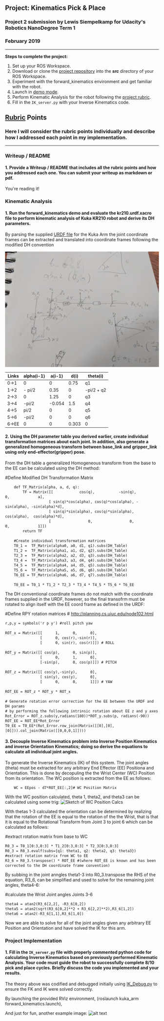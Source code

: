 ## Project: Kinematics Pick & Place
### Project 2 submission by Lewis Siempelkamp for Udacity's Robotics NanoDegree Term 1 
### February 2019
---


**Steps to complete the project:**  


1. Set up your ROS Workspace.
2. Download or clone the [project repository](https://github.com/udacity/RoboND-Kinematics-Project) into the ***src*** directory of your ROS Workspace.  
3. Experiment with the forward_kinematics environment and get familiar with the robot.
4. Launch in [demo mode](https://classroom.udacity.com/nanodegrees/nd209/parts/7b2fd2d7-e181-401e-977a-6158c77bf816/modules/8855de3f-2897-46c3-a805-628b5ecf045b/lessons/91d017b1-4493-4522-ad52-04a74a01094c/concepts/ae64bb91-e8c4-44c9-adbe-798e8f688193).
5. Perform Kinematic Analysis for the robot following the [project rubric](https://review.udacity.com/#!/rubrics/972/view).
6. Fill in the `IK_server.py` with your Inverse Kinematics code. 


[//]: # (Image References)

[image1]: ./misc_images/img_1.jpg
[image2]: ./misc_images/img_2.png
[image3]: ./misc_images/misc2.png

## [Rubric](https://review.udacity.com/#!/rubrics/972/view) Points
### Here I will consider the rubric points individually and describe how I addressed each point in my implementation.  

---
### Writeup / README

#### 1. Provide a Writeup / README that includes all the rubric points and how you addressed each one.  You can submit your writeup as markdown or pdf.  

You're reading it!

### Kinematic Analysis
#### 1. Run the forward_kinematics demo and evaluate the kr210.urdf.xacro file to perform kinematic analysis of Kuka KR210 robot and derive its DH parameters.

By parsing the supplied [URDF file](kuka_arm/urdf) for the Kuka Arm the joint coordinate frames can be extracted and translated into coordinate frames following the modified DH convention 

![DH Params Sketch][image1]

Links | alpha(i-1) | a(i-1) | d(i) | theta(i)
--- | --- | --- | --- | ---
0->1 | 0 | 0 | 0.75 | q1
1->2 | - pi/2 | 0.35 | 0 | -pi/2 + q2
2->3 | 0 | 1.25 | 0 | q3
3->4 |  -pi/2 | -0.054 | 1.5 | q4
4->5 | pi/2 | 0 | 0 | q5
5->6 | -pi/2 | 0 | 0 | q6
6->EE | 0 | 0 | 0.303 | 0

#### 2. Using the DH parameter table you derived earlier, create individual transformation matrices about each joint. In addition, also generate a generalized homogeneous transform between base_link and gripper_link using only end-effector(gripper) pose.

From the DH table a generalized Homogeneous transform from the base to the EE can be calculated using the DH method:

#Define Modified DH Transformation Matrix
        
        def TF_Matrix(alpha, a, d, q):
            TF = Matrix([[            cos(q),           -sin(q),           0,             a],
                        [ sin(q)*cos(alpha), cos(q)*cos(alpha), -sin(alpha), -sin(alpha)*d],
                        [ sin(q)*sin(alpha), cos(q)*sin(alpha),  cos(alpha),  cos(alpha)*d],
                        [                 0,                 0,           0,             1]])
            return TF
        
        #Create individual transformation matrices
        T0_1 =  TF_Matrix(alpha0, a0, d1, q1).subs(DH_Table)
        T1_2 =  TF_Matrix(alpha1, a1, d2, q2).subs(DH_Table)
        T2_3 =  TF_Matrix(alpha2, a2, d3, q3).subs(DH_Table)
        T3_4 =  TF_Matrix(alpha3, a3, d4, q4).subs(DH_Table)
        T4_5 =  TF_Matrix(alpha4, a4, d5, q5).subs(DH_Table)
        T5_6 =  TF_Matrix(alpha5, a5, d6, q6).subs(DH_Table)
        T6_EE = TF_Matrix(alpha6, a6, d7, q7).subs(DH_Table)

        T0_EE = T0_1 * T1_2 * T2_3 * T3_4 * T4_5 * T5_6 * T6_EE


The DH conventional coordinate frames do not match with the coordinate frames supplied in the URDF, however, so the final transofrm must be rotated to align itself with the EE coord frame as defined in the URDF:

#Define RPY rotation matrices
    # http://planning.cs.uiuc.edu/node102.html

    r,p,y = symbols('r p y') #roll pitch yaw

    ROT_x = Matrix([[      1,      0,      0],
                    [      0, cos(r),-sin(r)],
                    [      0, sin(r), cos(r)]]) # ROLL
    
    ROT_y = Matrix([[ cos(p),      0, sin(p)],
                    [      0,      1,      0],
                    [-sin(p),      0, cos(p)]]) # PITCH

    ROT_z = Matrix([[ cos(y),-sin(y),      0],
                    [ sin(y), cos(y),      0],
                    [      0,      0,      1]]) # YAW

    ROT_EE = ROT_z * ROT_y * ROT_x
    
    # Generate rotation error correction for the EE between the URDF and DH params
    # by performing the following intrinsic rotation about EE z and y axes
    Rot_Error = ROT_z.subs(y,radians(180))*ROT_y.subs(p, radians(-90))
    ROT_EE = ROT_EE*Rot_Error
    T0_EE = T0_EE*(Rot_Error.row_join(Matrix([[0],[0],[0]])).col_join(Matrix([[0,0,0,1]])))
    
    
#### 3. Decouple Inverse Kinematics problem into Inverse Position Kinematics and inverse Orientation Kinematics; doing so derive the equations to calculate all individual joint angles.

To generate the Inverse Kinematics (IK) of this system. The joint angles (theta) must be extracted for any arbitrary End Effector (EE) Positiona and Orientation. This is done by decopuling the the Wrist Center (WC) Position from its orientation.
The WC position is extracted from the EE as follows: 

        WC = EEpos - d7*ROT_EE[:,2]# WC Position Matrix

With the WC position calculated, theta 1, theta2, and theta3 can be calculated using some trig:
![Sketch of WC Position Calcs][image2]

With thetas 1-3 calculated the orientation can be determined by realizing that the rotation of the EE is equal to the rotation of the the Wrist, that is that it is equal to the Rotational Transform from Joint 3 to joint 6 which can be calculated as follows:

#extract rotation matrix from base to WC

    R0_3 = T0_1[0:3,0:3] * T1_2[0:3,0:3] * T2_3[0:3,0:3]
    R0_3 = R0_3.evalf(subs={q1: theta1, q2: theta2, q3: theta3})
    #extract rotation matrix from WC to EE
    R3_6 = R0_3.transpose() * ROT_EE #(where ROT_EE is known and has been corrected to the DH coordinate frame convention)

By subbing in the joint anngles theta1-3 into R0_3.transpose the RHS of the equation, R3_6, can be simplified and used to solve for the remaining joint angles, theta4-6:

#calculate the Wrist Joint angles Joints 3-6

    theta4 = atan2(R3_6[2,2], -R3_6[0,2])
    theta5 = atan2(sqrt(R3_6[0,2]**2 + R3_6[2,2]**2),R3_6[1,2])
    theta6 = atan2(-R3_6[1,1],R3_6[1,0])

Now we are able to solve for all of the joint angles given any arbitrary EE Position and Orientation and have solved the IK for this arm. 


### Project Implementation

#### 1. Fill in the `IK_server.py` file with properly commented python code for calculating Inverse Kinematics based on previously performed Kinematic Analysis. Your code must guide the robot to successfully complete 8/10 pick and place cycles. Briefly discuss the code you implemented and your results. 

The theory above was codified and debugged initially using [IK_Debug.py](IK_Debug.py) to ensure the FK and IK were solved correctly.

By launching the provided RViz environment, (roslaunch kuka_arm forward_kinematics.launch),  


And just for fun, another example image:
![alt text][image3]


